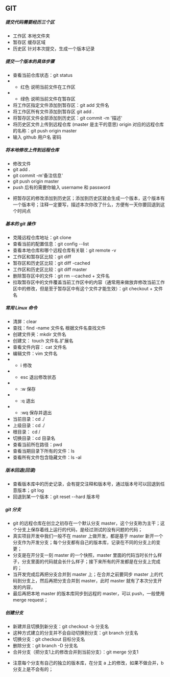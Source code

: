 <!-- 关于 git 的操作命令  -->
## GIT

##### 提交代码需要经历三个区
- 工作区 本地文件夹
- 暂存区 缓存区域
- 历史区 针对本次提交，生成一个版本记录

##### 提交一个版本的具体步骤
- 查看当前仓库状态：git status
-  + 红色 说明当前文件在工作区
-  + 绿色 说明当前文件在暂存区
- 将工作区指定文件添加到暂存区：git add 文件名
- 将工作区所有文件添加到暂存区 git add .
- 将暂存区文件全部添加到历史区：git commit -m '描述'
- 将历史区文件上传到远程仓库 (master 是主干的意思) origin 对应的远程仓库的名称：git push origin master
- 输入 github 用户名 密码

##### 将本地修改上传到远程仓库
- 修改文件
- git add .
- git commit -m'备注信息'
- git push origin master
- push 后有的需要你输入 username 和 password

* 把暂存区的修改添加到历史区；添加到历史区就会生成一个版本，这个版本有一个版本号；注释一定要写，描述本次你改了什么，方便有一天你要回退到这个时间点

##### 基本的 git 操作
- 克隆远程仓库地址：git clone
- 查看当前的配置信息：git config --list
- 查看本地仓库和哪个远程仓库有关联：git remote -v
- 工作区和暂存区比较：git diff
- 暂存区和历史区比较：git diff -cached
- 工作区和历史区比较：git diff master
- 删除暂存区中的文件：git rm --cached + 文件名
- 拉取暂存区中的文件覆盖当前工作区中的内容（通常用来做放弃修改当前工作区中的修改，但是至于暂存区中有这个文件才能生效）：git checkout + 文件名

##### 常用 Linux 命令
- 清屏：clear
- 查找：find -name 文件名 根据文件名查找文件
- 创建文件夹：mkdir 文件名
- 创建文： touch 文件名.扩展名
- 查看文件内容： cat 文件名
- 编辑文件：vim 文件名
- + i 修改
- + esc 退出修改状态
- + :w 保存
- + :q 退出
- + :wq 保存并退出
- 当前目录：cd ./
- 上级目录：cd ./
- 根目录： cd /
- 切换目录：cd 目录名
- 查看当前所在路径：pwd
- 查看当期目录下所有的文件：ls
- 查看所有文件包含隐藏文件：ls -al

##### 版本回退(回滚)
- 查看版本库中的历史记录，会有提交注释和版本号，通过版本号可以回退到任意版本；git log
- 回退到某一个版本：git reset --hard 版本号


##### git 分支
* git 的远程仓库在创立之初存在一个默认分支 master，这个分支称为主干；这个分支上保存着线上运行的代码，是经过测试的没有问题的代码；
* 真实项目开发中我们一般不在 master 上做开发，都是基于 master 新开一个分支作为开发分支；每个分支都有自己的版本库，记录在不同的分支上的变更；
* 分支是在开分支一刻 master 的一个快照，master 里面的代码当时长什么样子，分支里面的代码就会长什么样子；接下来所有的开发都是在分支上完成的；
* 当开发完成后再把分支合并到 master 上；在合并之前要同步 master 上的代码到分支上，然后再把分支合并到 master，此时 master 就有了本次分支开发的内容，
* 最后再把本地 master 的版本库同步到远程的 master，可以 push，一般使用 merge request；

##### 创建分支

- 新建并且切换到新分支：git checkout -b 分支名
- 这种方式建立的分支并不会自动切换到分支：git branch 分支名
- 切换分支：git checkout 目标分支名
- 删除分支：git branch -D 分支名
- 合并分支（把分支1上的修改合并到当前分支）：git merge 分支1

* 注意每个分支有自己的独立的版本库，在分支 a 上的修改，如果不做合并，b 分支上是不会有的；

